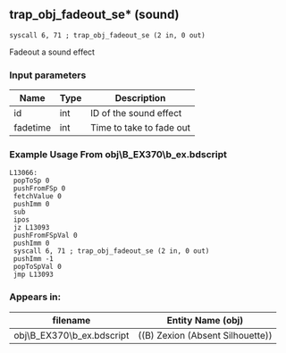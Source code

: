 ## trap_obj_fadeout_se* (sound)

`syscall 6, 71 ; trap_obj_fadeout_se (2 in, 0 out)`

Fadeout a sound effect

### Input parameters
| Name | Type | Description
|------|------|------------
| id   | int   | ID of the sound effect
| fadetime   | int   | Time to take to fade out


### Example Usage From obj\B_EX370\b_ex.bdscript
```plaintext
L13066:
 popToSp 0
 pushFromFSp 0
 fetchValue 0
 pushImm 0
 sub 
 ipos 
 jz L13093
 pushFromFSpVal 0
 pushImm 0
 syscall 6, 71 ; trap_obj_fadeout_se (2 in, 0 out)
 pushImm -1
 popToSpVal 0
 jmp L13093
```


### Appears in:
| filename | Entity Name (obj)
|----------|-------------
| obj\B_EX370\b_ex.bdscript       | ((B) Zexion (Absent Silhouette))          



